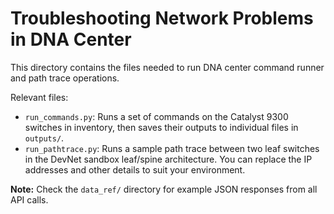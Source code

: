 # Troubleshooting Network Problems in DNA Center
This directory contains the files needed to run DNA center
command runner and path trace operations.

Relevant files:
  * `run_commands.py`: Runs a set of commands on the Catalyst 9300 switches
     in inventory, then saves their outputs to individual files in `outputs/`.
  * `run_pathtrace.py`: Runs a sample path trace between two leaf switches in
    the DevNet sandbox leaf/spine architecture. You can replace the IP addresses
    and other details to suit your environment.

**Note:** Check the `data_ref/` directory for example JSON responses from all
API calls.

